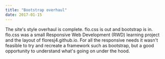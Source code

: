 ```yaml
---
title: "Bootstrap overhaul"
date: 2017-01-15
---
```


The site's style overhaul is complete.  flo.css is out and bootstrap is in.  
flo.css was a small Responsive Web Development (RWD) learning project and the layout of 
floresj4.github.io.  For all the responsive needs it wasn't feasible to try and 
recreate a framework such as bootstrap, but a good opportunity to understand what's 
going on under the hood.